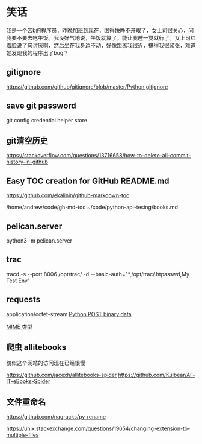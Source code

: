 # 笑话

我是一个苦b的程序员，昨晚加班到现在，困得快睁不开眼了，女上司很关心，问我要不要去吃午饭。我没好气地说，午饭就算了，能让我睡一觉就行了。女上司红着脸说了句讨厌啊，然后坐在我身边不动，好像距离我很近，搞得我很紧张，难道她发现我的程序出了bug？

## gitignore

https://github.com/github/gitignore/blob/master/Python.gitignore

## save git password

 git config credential.helper store
 
## git清空历史

https://stackoverflow.com/questions/13716658/how-to-delete-all-commit-history-in-github 

## Easy TOC creation for GitHub README.md 

https://github.com/ekalinin/github-markdown-toc

/home/andrew/code/gh-md-toc   ~/code/python-api-tesing/books.md
 
## pelican.server

python3 -m pelican.server

## trac

tracd -s --port 8006 /opt/trac/ -d --basic-auth="*,/opt/trac/.htpasswd,My Test Env"

## requests

application/octet-stream [Python POST binary data](https://stackoverflow.com/questions/14365027/python-post-binary-data)

[MIME 类型](https://developer.mozilla.org/zh-CN/docs/Web/HTTP/Basics_of_HTTP/MIME_types)

## 爬虫 allitebooks

貌似这个网站的访问现在已经很慢

https://github.com/jacexh/allitebooks-spider
https://github.com/Kulbear/All-IT-eBooks-Spider

## 文件重命名

https://github.com/nagracks/py_rename

https://unix.stackexchange.com/questions/19654/changing-extension-to-multiple-files



